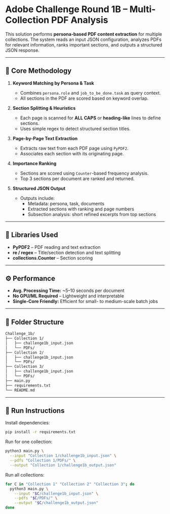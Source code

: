 # Adobe Challenge Round 1B – Multi-Collection PDF Analysis

This solution performs **persona-based PDF content extraction** for multiple collections. The system reads an input JSON configuration, analyzes PDFs for relevant information, ranks important sections, and outputs a structured JSON response.

---

## 🧠 Core Methodology

1. **Keyword Matching by Persona & Task**
   - Combines `persona.role` and `job_to_be_done.task` as query context.
   - All sections in the PDF are scored based on keyword overlap.

2. **Section Splitting & Heuristics**
   - Each page is scanned for **ALL CAPS** or **heading-like** lines to define sections.
   - Uses simple regex to detect structured section titles.

3. **Page-by-Page Text Extraction**
   - Extracts raw text from each PDF page using `PyPDF2`.
   - Associates each section with its originating page.

4. **Importance Ranking**
   - Sections are scored using `Counter`-based frequency analysis.
   - Top 3 sections per document are ranked and returned.

5. **Structured JSON Output**
   - Outputs include:
     - Metadata: persona, task, documents
     - Extracted sections with ranking and page numbers
     - Subsection analysis: short refined excerpts from top sections

---

## 🔧 Libraries Used

- **PyPDF2** – PDF reading and text extraction
- **re / regex** – Title/section detection and text splitting
- **collections.Counter** – Section scoring

---

## ⚙️ Performance

- **Avg. Processing Time:** ~5–10 seconds per document
- **No GPU/ML Required** – Lightweight and interpretable
- **Single-Core Friendly:** Efficient for small- to medium-scale batch jobs

---

## 🧱 Folder Structure

```bash
Challenge_1b/
├── Collection 1/
│   ├── challenge1b_input.json
│   └── PDFs/
├── Collection 2/
│   ├── challenge1b_input.json
│   └── PDFs/
├── Collection 3/
│   ├── challenge1b_input.json
│   └── PDFs/
├── main.py
├── requirements.txt
└── README.md
```
---

## 🚀 Run Instructions
Install dependencies:

```bash
pip install -r requirements.txt
```
Run for one collection:

```bash
python3 main.py \
  --input "Collection 1/challenge1b_input.json" \
  --pdfs "Collection 1/PDFs/" \
  --output "Collection 1/challenge1b_output.json"

```
Run all collections:
```bash
for C in "Collection 1" "Collection 2" "Collection 3"; do
  python3 main.py \
    --input "$C/challenge1b_input.json" \
    --pdfs "$C/PDFs/" \
    --output "$C/challenge1b_output.json"
done

```
